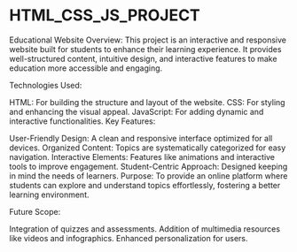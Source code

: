# HTML_CSS_JS_PROJECT
Educational Website
Overview:
This project is an interactive and responsive website built for students to enhance their learning experience. It provides well-structured content, intuitive design, and interactive features to make education more accessible and engaging.

Technologies Used:

HTML: For building the structure and layout of the website.
CSS: For styling and enhancing the visual appeal.
JavaScript: For adding dynamic and interactive functionalities.
Key Features:

User-Friendly Design: A clean and responsive interface optimized for all devices.
Organized Content: Topics are systematically categorized for easy navigation.
Interactive Elements: Features like animations and interactive tools to improve engagement.
Student-Centric Approach: Designed keeping in mind the needs of learners.
Purpose:
To provide an online platform where students can explore and understand topics effortlessly, fostering a better learning environment.

Future Scope:

Integration of quizzes and assessments.
Addition of multimedia resources like videos and infographics.
Enhanced personalization for users.
